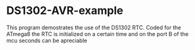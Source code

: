 # DS1302-AVR-example
This program demostrates the use of the DS1302 RTC. Coded for the ATmega8 the RTC is initialized on a certain time and on the port B of the mcu seconds can be apreciable
